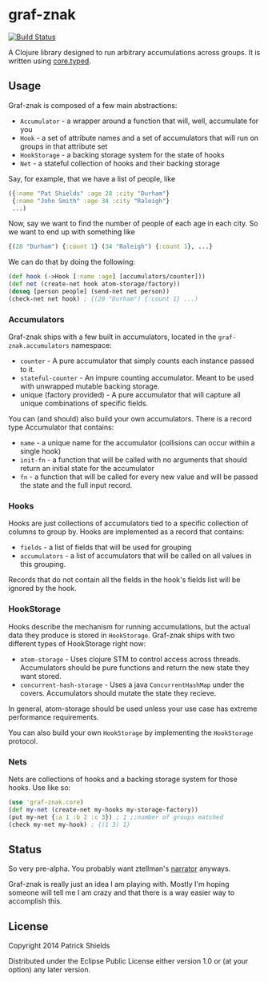 # graf-znak

[![Build Status](https://travis-ci.org/pashields/graf-znak.svg?branch=master)](https://travis-ci.org/pashields/graf-znak)

A Clojure library designed to run arbitrary accumulations across groups. It is written using [core.typed](https://github.com/clojure/core.typed).

## Usage

Graf-znak is composed of a few main abstractions:

* ```Accumulator``` - a wrapper around a function that will, well, accumulate for you
* ```Hook``` - a set of attribute names and a set of accumulators that will run on groups in that attribute set
* ```HookStorage``` - a backing storage system for the state of hooks
* ```Net``` - a stateful collection of hooks and their backing storage

Say, for example, that we have a list of people, like

```clojure
({:name "Pat Shields" :age 28 :city "Durham"}
 {:name "John Smith" :age 34 :city "Raleigh"}
 ...)
```

Now, say we want to find the number of people of each age in each city. So we want to end up with something like

```clojure
{(28 "Durham") {:count 1} (34 "Raleigh") {:count 1}, ...}
```

We can do that by doing the following:
```clojure
(def hook (->Hook [:name :age] [accumulators/counter]))
(def net (create-net hook atom-storage/factory))
(doseq [person people] (send-net net person))
(check-net net hook) ; {(28 "Durham") {:count 1} ...)
```

### Accumulators

Graf-znak ships with a few built in accumulators, located in the ```graf-znak.accumulators``` namespace:

* ```counter``` - A pure accumulator that simply counts each instance passed to it.
* ```stateful-counter``` - An impure counting accumulator. Meant to be used with unwrapped mutable backing storage.
* unique (factory provided) - A pure accumulator that will capture all unique combinations of specific fields.

You can (and should) also build your own accumulators. There is a record type Accumulator that contains:

* ```name``` - a unique name for the accumulator (collisions can occur within a single hook)
* ```init-fn``` - a function that will be called with no arguments that should return an initial state for the accumulator
* ```fn``` - a function that will be called for every new value and will be passed the state and the full input record.

### Hooks

Hooks are just collections of accumulators tied to a specific collection of columns to group by. Hooks are implemented as a record that contains:

* ```fields``` - a list of fields that will be used for grouping
* ```accumulators``` - a list of accumulators that will be called on all values in this grouping.

Records that do not contain all the fields in the hook's fields list will be ignored by the hook.

### HookStorage

Hooks describe the mechanism for running accumulations, but the actual data they produce is stored in ```HookStorage```. Graf-znak ships with two different types of HookStorage right now:

* ```atom-storage``` - Uses clojure STM to control access across threads. Accumulators should be pure functions and return the new state they want stored.
* ```concurrent-hash-storage``` - Uses a java ```ConcurrentHashMap``` under the covers. Accumulators should mutate the state they recieve.

In general, atom-storage should be used unless your use case has extreme performance requirements.

You can also build your own ```HookStorage``` by implementing the ```HookStorage``` protocol.

### Nets

Nets are collections of hooks and a backing storage system for those hooks. Use like so:

```clojure
(use 'graf-znak.core)
(def my-net (create-net my-hooks my-storage-factory))
(put my-net {:a 1 :b 2 :c 3}) ; 1 ;;number of groups matched
(check my-net my-hook) ; {(1 3) 1}
```

## Status

So very pre-alpha. You probably want ztellman's [narrator](https://github.com/ztellman/narrator) anyways.

Graf-znak is really just an idea I am playing with. Mostly I'm hoping someone will tell me I am crazy and that there is a way easier way to accomplish this.

## License

Copyright 2014 Patrick Shields

Distributed under the Eclipse Public License either version 1.0 or (at
your option) any later version.
